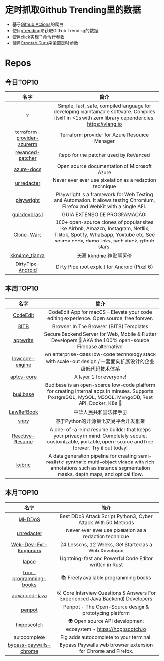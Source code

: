 # 定时抓取Github Trending里的数据
* 基于[Github Actions](https://docs.github.com/en/actions)的爬虫
* 使用[gtrending](https://github.com/hedythedev/gtrending)来获取Github Trending的数据
* 使用[click](https://github.com/pallets/click)实现了命令行参数
* 使用[Crontab Guru](https://crontab.guru/)来设置定时参数

# Repos
## 今日TOP10 
<!-- START OF DAILY_TOP10_REPOS -->
| 名字 | 简介 |
| :----: | :----: |
| [v](https://github.com/vlang/v) | Simple, fast, safe, compiled language for developing maintainable software. Compiles itself in <1s with zero library dependencies. https://vlang.io |
| [terraform-provider-azurerm](https://github.com/hashicorp/terraform-provider-azurerm) | Terraform provider for Azure Resource Manager |
| [revanced-patcher](https://github.com/ReVancedTeam/revanced-patcher) | Repo for the patcher used by ReVanced |
| [azure-docs](https://github.com/MicrosoftDocs/azure-docs) | Open source documentation of Microsoft Azure |
| [unredacter](https://github.com/BishopFox/unredacter) | Never ever ever use pixelation as a redaction technique |
| [playwright](https://github.com/microsoft/playwright) | Playwright is a framework for Web Testing and Automation. It allows testing Chromium, Firefox and WebKit with a single API. |
| [guiadevbrasil](https://github.com/arthurspk/guiadevbrasil) | GUIA EXTENSO DE PROGRAMAÇÃO: |
| [Clone-Wars](https://github.com/GorvGoyl/Clone-Wars) | 100+ open-source clones of popular sites like Airbnb, Amazon, Instagram, Netflix, Tiktok, Spotify, Whatsapp, Youtube etc. See source code, demo links, tech stack, github stars. |
| [kkndme_tianya](https://github.com/shengcaishizhan/kkndme_tianya) | 天涯 kkndme 神贴聊房价 |
| [DirtyPipe-Android](https://github.com/polygraphene/DirtyPipe-Android) | Dirty Pipe root exploit for Android (Pixel 6) |
<!-- END OF DAILY_TOP10_REPOS -->

## 本周TOP10
<!-- START OF WEEKLY_TOP10_REPOS -->
| 名字 | 简介 |
| :----: | :----: |
| [CodeEdit](https://github.com/CodeEditApp/CodeEdit) | CodeEdit App for macOS – Elevate your code editing experience. Open source, free forever. |
| [BITB](https://github.com/mrd0x/BITB) | Browser In The Browser (BITB) Templates |
| [appwrite](https://github.com/appwrite/appwrite) | Secure Backend Server for Web, Mobile & Flutter Developers 🚀 AKA the 100% open-source Firebase alternative. |
| [lowcode-engine](https://github.com/alibaba/lowcode-engine) | An enterprise-class low-code technology stack with scale-out design / 一套面向扩展设计的企业级低代码技术体系 |
| [aptos-core](https://github.com/aptos-labs/aptos-core) | A layer 1 for everyone! |
| [budibase](https://github.com/Budibase/budibase) | Budibase is an open-source low-code platform for creating internal apps in minutes. Supports PostgreSQL, MySQL, MSSQL, MongoDB, Rest API, Docker, K8s 🚀 |
| [LawRefBook](https://github.com/RanKKI/LawRefBook) | 中华人民共和国法律手册 |
| [vnpy](https://github.com/vnpy/vnpy) | 基于Python的开源量化交易平台开发框架 |
| [Reactive-Resume](https://github.com/AmruthPillai/Reactive-Resume) | A one-of-a-kind resume builder that keeps your privacy in mind. Completely secure, customizable, portable, open-source and free forever. Try it out today! |
| [kubric](https://github.com/google-research/kubric) | A data generation pipeline for creating semi-realistic synthetic multi-object videos with rich annotations such as instance segmentation masks, depth maps, and optical flow. |
<!-- END OF WEEKLY_TOP10_REPOS -->

## 本月TOP10
<!-- START OF MONTHLY_TOP10_REPOS -->
| 名字 | 简介 |
| :----: | :----: |
| [MHDDoS](https://github.com/MHProDev/MHDDoS) | Best DDoS Attack Script Python3, Cyber Attack With 50 Methods |
| [unredacter](https://github.com/BishopFox/unredacter) | Never ever ever use pixelation as a redaction technique |
| [Web-Dev-For-Beginners](https://github.com/microsoft/Web-Dev-For-Beginners) | 24 Lessons, 12 Weeks, Get Started as a Web Developer |
| [lapce](https://github.com/lapce/lapce) | Lightning-fast and Powerful Code Editor written in Rust |
| [free-programming-books](https://github.com/EbookFoundation/free-programming-books) | 📚 Freely available programming books |
| [advanced-java](https://github.com/doocs/advanced-java) | 😮 Core Interview Questions & Answers For Experienced Java(Backend) Developers | 互联网 Java 工程师进阶知识完全扫盲：涵盖高并发、分布式、高可用、微服务、海量数据处理等领域知识 |
| [penpot](https://github.com/penpot/penpot) | Penpot - The Open-Source design & prototyping platform |
| [hoppscotch](https://github.com/hoppscotch/hoppscotch) | 👽 Open source API development ecosystem - https://hoppscotch.io |
| [autocomplete](https://github.com/withfig/autocomplete) | Fig adds autocomplete to your terminal. |
| [bypass-paywalls-chrome](https://github.com/iamadamdev/bypass-paywalls-chrome) | Bypass Paywalls web browser extension for Chrome and Firefox. |
<!-- END OF MONTHLY_TOP10_REPOS -->
